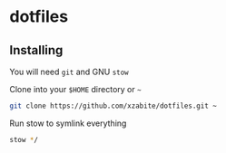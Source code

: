 # dotfiles

## Installing

You will need `git` and GNU `stow`

Clone into your `$HOME` directory or `~`
```bash
git clone https://github.com/xzabite/dotfiles.git ~
```

Run stow to symlink everything
```bash
stow */
```
